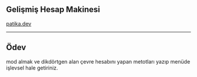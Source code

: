 ## Gelişmiş Hesap Makinesi 

[patika.dev](https://patika.dev)

-----------------------------------

## Ödev

mod almak ve dikdörtgen alan çevre hesabını yapan metotları yazıp menüde işlevsel hale getiriniz.

